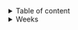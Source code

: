 
<details>

<summary> Table of content </summary>

- [Goal](#goal)
- [Week 1 : 06/01/25 - 10/01/25](#week-1--060125---100125)
  - [Document Information](#document-information)
  - [Objectives for the Week](#objectives-for-the-week)
  - [Progress Summary](#progress-summary)
  - [Challenges Encountered](#challenges-encountered)
  - [Key Goals for Next Week](#key-goals-for-next-week)
  - [Conclusion](#conclusion)
- [Week 2 : 13/01/25 - 17/01/25](#week-2--130125---170125)
  - [Document Information](#document-information-1)
  - [Objectives for the Week](#objectives-for-the-week-1)
  - [Progress Summary](#progress-summary-1)
  - [Challenges Encountered](#challenges-encountered-1)
  - [Key Goals for Next Week](#key-goals-for-next-week-1)
  - [Conclusion](#conclusion-1)
- [Week 3 : 20/01/25 - 24/01/25](#week-3--200125---240125)
  - [Document Information](#document-information-2)
  - [Objectives for the Week](#objectives-for-the-week-2)
  - [Progress Summary](#progress-summary-2)
  - [Challenges Encountered](#challenges-encountered-2)
  - [Key Goals for Next Week](#key-goals-for-next-week-2)
  - [Conclusion](#conclusion-2)
- [Week 4 : 27/01/2025 - 31/01/2025](#week-4--27012025---31012025)
  - [Document Information](#document-information-3)
  - [Objectives for the Week](#objectives-for-the-week-3)
  - [Progress Summary](#progress-summary-3)
  - [Challenges Encountered](#challenges-encountered-3)
  - [Key Goals for Next Week](#key-goals-for-next-week-3)
  - [Conclusion](#conclusion-3)
- [Week 5 : 03/02/2025 - 07/02/2025](#week-5--03022025---07022025)
  - [Document Information](#document-information-4)
  - [Objectives for the Week](#objectives-for-the-week-4)
  - [Progress Summary](#progress-summary-4)
  - [Challenges Encountered](#challenges-encountered-4)
  - [Key Goals for Next Week](#key-goals-for-next-week-4)
  - [Conclusion](#conclusion-4)


</details>


<details>

<summary> Weeks </summary>

# Goal
This document is a all of the weekly reports store in a single page in order to ensure it's accessibility.

<div align="center">

# Week 1 : 06/01/25 - 10/01/25


## Document Information

| Description    | Information   |
| -------------- | ------------- |
| Document Owner | Habi CAILLEAU |
| Creation Date  | 13/01/2025    |
| Last Update    | 13/01/2025    |

</div>

<br>

<div align="center">

## Objectives for the Week
</div>

- Kickstart project activities by organizing tasks and defining rules for collaboration.
  
- Begin initial research and technical exploration for pathfinding algorithms and graph data structures.

- Start drafting key documentation, including the project charter, technical specifications, and functional specifications.

- Establish coding conventions and quality assurance (QA) guidelines.

<br>

<div align="center">

## Progress Summary
</div>

- The project officially launched with team members aligned on roles and responsibilities.

- Initial technical exploration was conducted, including attempts with alternative languages. A switch to C++ and C was finalized for performance optimization 
and compliance with project constraints.

- Early design work for graph implementation began, with foundational progress on the graph library expected to be completed soon.

- QA research was concluded, and a preliminary Test Plan was initiated.
Documentation deliverables, including the functional specification, technical specification, and user manual, are in progress.


<br>

<div align="center">

## Challenges Encountered
</div>

- A change in programming language from Zig to C affected the timeline for technical specifications but did not significantly impact overall progress.

- Some challenges with CMake tooling were noted, requiring additional configuration and testing for quality assurance.

- Maintaining a balance between technical and functional content in the functional specification presented difficulties but is being actively addressed.

<br>

<div align="center">

## Key Goals for Next Week
</div>

- Complete the graph library implementation.

- Begin development of the Dijkstra pathfinding algorithm.

- Finalize the technical specification.

- Complete the Test Plan and implement GitHub Actions for CI/CD automation.

- Make substantial progress on the functional specification and user manual.

<br>

<div align="center">

## Conclusion
</div>

The project is off to a promising start with foundational research and development well underway. Addressing challenges early, particularly with technology choices and tooling configurations, has kept progress on track. Next week's focus on completing core technical components and refining documentation will be critical to maintaining momentum.


<br>

<div align="center">

# Week 2 : 13/01/25 - 17/01/25

## Document Information

| Description    | Information   |
| -------------- | ------------- |
| Document Owner | Habi CAILLEAU |
| Creation Date  | 20/01/2025    |
| Last Update    | 20/01/2025    |

</div>

<br>

<div align="center">

## Objectives for the Week
</div>

- Finish the graph library implementation.  
  
- Begin exploration and testing of the Dijkstra pathfinding algorithm.  
  
- Advance towards completion of the technical specification.  
  
- Develop and implement GitHub Actions for CI/CD automation.  
  
- Finalize the functional specification and continue to draft the user manual.  

<br>

<div align="center">

## Progress Summary
</div>

- **Graph Library**: Implementation completed, providing the foundation for pathfinding algorithms.  
  
- **Algorithm Exploration**: Initial steps for Dijkstra’s algorithm were taken, identifying key optimization areas.  
  
- **Technical Specification**: Near completion, requiring final review and minor adjustments.  
  
- **Test Plan and CI/CD**: GitHub Actions implemented, automating tests to streamline quality assurance.  
  
- **Functional Specification**: Mockups and key sections completed; user manual drafting is in progress.  
  
- **Data Checker Algorithm**: A new, more efficient and less energy-consuming approach was found and successfully integrated.  

<br>

<div align="center">

## Challenges Encountered
</div>

- Team availability was limited on Friday, slowing final code contributions and reviews.  

- Dijkstra’s algorithm presents complexity trade-offs; further tuning and evaluation will be needed next week.  
  
- Functional and technical specifications require thorough reviews to ensure completeness and accuracy.  

<br>

<div align="center">

## Key Goals for Next Week
</div>

- Complete and finalize the technical specification. 
  
- Identify and finalize the optimal algorithm for pathfinding.  
  
- Have the QA team review the functional specification.  
  
- Implement 80% of the planned test cases.  
  
- Finalize graph data structure integration and complete the implementation.  

<br>

<div align="center">

## Conclusion
</div>

The team made strong progress on key technical and documentation components despite minor availability setbacks. Efficient data checking methods and CI/CD automation have improved development quality. Focus next week will be on completing specifications and algorithm selection to maintain momentum.



<br>

<div align="center">




# Week 3 : 20/01/25 - 24/01/25  

## Document Information

| Description    | Information   |
| -------------- | ------------- |
| Document Owner | Habi CAILLEAU |
| Creation Date  | 27/01/2025    |
| Last Update    | 27/01/2025    |

</div>

<br>

<div align="center">

## Objectives for the Week
</div>

- Finalize the graph data structure implementation.  
  
- Identify and implement the optimal pathfinding algorithm.  
  
- Begin work on API backend and interface design.  
  
- Continue documentation efforts, including technical specifications and the user manual.  
  
- Address technical issues identified during reviews.  


<br>

<div align="center">

## Progress Summary
</div>

- **Algorithm Design**: The optimal pathfinding algorithm was identified and implemented.
    
- **Graph Data Structure**: Implementation completed and optimized for performance.  

- **API Backend**: Core API backend functionality was implemented, enabling progress on interface design.  

- **Documentation**: Updates were made to the ReadMe file and graph illustrations were created. The user manual and technical specifications advanced significantly.  

- **Technical Specification**: Progress continued, incorporating feedback from QA reviews.  


<br>

<div align="center">

## Challenges Encountered
</div>

- Integration between the API backend and web app components required additional coordination across team members.  

- Performance optimization of the graph data structure required extra effort but was successfully completed.  

- Documentation consistency and addressing review feedback on the technical specification took more time than expected.  


<br>

<div align="center">

## Key Goals for Next Week
</div>

- Finalize the technical specification.  

- Start code review and test suite development.  

- Focus on performance enhancements for critical components.  

- Complete all API-related tasks, including backend, implementation, and interface design.  


<br>

<div align="center">

## Conclusion
</div>

The team made significant progress in implementing core technical components and addressing documentation tasks. Key achievements include the completion of the graph data structure and API backend, as well as finalizing the algorithm design. Next week's focus on testing, API completion, and performance optimization will be pivotal for meeting project deadlines.



<br>

<div align="center">

# Week 4 : 27/01/2025 - 31/01/2025  

## Document Information

| Description    | Information   |
| -------------- | ------------- |
| Document Owner | Habi CAILLEAU |
| Creation Date  | 27/01/2025    |
| Last Update    | 31/01/2025    |

</div>

<br>

<div align="center">

## Objectives for the Week
</div>

- Finalize the technical specification and address all review feedback.  
 
- Progress with the implementation of the A* pathfinding algorithm.  

- Initiate comprehensive code reviews and testing activities.  

- Continue refining and updating the user manual documentation.

<br>

<div align="center">

## Progress Summary
</div>

- **Technical Specification:**  
  The technical specification was completed and finalized this week, incorporating necessary feedback from the review process.

- **A* Algorithm Implementation:**  
  Significant progress was made on implementing the A* pathfinding algorithm, with near-completion achieved and ongoing performance tuning.

- **Code Reviews and Testing:**  
  Code review processes have been initiated and initial tests conducted to validate recent changes.

- **User Manual Development:**  
  The user manual is actively being updated by the technical writer and project manager, ensuring documentation stays current with project progress.

<br>

<div align="center">

## Challenges Encountered
</div>

- Occasional team justified absences affected continuous progress in certain areas.  

- Sofware engineers struggled with reviewing the technical specification provided by the technical leader.  

- Quality assurance experienced issues with Boost library integration.  

- Technical leader faced delays with pull requess reviews due to time-spaced submissions and prolonged feedback from reviewers.  

- Coordinating feedback during code reviews and performance tuning required additional time.  

- Fine-tuning the A* algorithm for optimal performance necessitated iterative adjustments.

<br>

<div align="center">

## Key Goals for Next Week
</div>

- Achieve the targeted 1-second API response performance.  

- Finalize and complete the user manual documentation.  

- Develop and implement comprehensive unit tests and overall test suites.  

- Complete the full implementation of the A* algorithm.  

- Finalize all remaining API-related tasks, including backend integration and interface design.

- Close the project
<br>

<div align="center">

## Conclusion
</div>

The team made strong progress this week by finalizing the technical specification and advancing the A* algorithm implementation, while initiating thorough code reviews and testing. Despite challenges such as issues with Boost, difficulties in technical specification reviews, and delays in PR feedback, the overall direction remains positive. Next week’s focus will be on optimizing performance, completing testing, and finalizing API functionalities to ensure the project to meet the deadline.


<br>

<div align="center">

# Week 5 : 03/02/2025 - 07/02/2025  

## Document Information

| Description    | Information   |
| -------------- | ------------- |
| Document Owner | Habi CAILLEAU |
| Creation Date  | 10/02/2025    |
| Last Update    | 10/02/2025    |

</div>

<br>

<div align="center">

## Objectives for the Week
</div>

- Implement and refine the A* algorithm.  

- Review and test the project code.  

- Continue development and updates on the user manual documentation.  

- Finalize all aspects of the project as the week progressed.  

<br>

<div align="center">

## Progress Summary
</div>

- **Code Development and Unit Testing:**  
  The code was thoroughly reviewed, with unit tests implemented to ensure stability and quality.

- **A* Algorithm Implementation:**  
  Significant progress was made on the A* algorithm, with performance tuning and optimizations completed.

- **API and Backend Development:**  
  The API was refined, with a focus on improving performance and backend integration.

- **User Manual Documentation:**  
  The user manual was updated and refined to reflect the latest developments in the project.

- **Code Reviews and Pull Requests:**  
  The team focused on reviewing and correcting pull requests, ensuring that all changes were properly integrated.

- **Finalization of Project Tasks:**  
  All tasks related to coding, testing, and documentation were successfully completed.

- **Oral Presentation Preparation:**  
  The team began preparing for the oral presentation and consolidated all the work done throughout the week.

<br>

<div align="center">

## Challenges Encountered
</div>

- Some challenges were encountered in compiling the code, particularly on Windows.  

- Minor front-end issues required some corrections.

<br>

<div align="center">

## Key Goals for Next Week
</div>

- Finalize and rehearse the oral presentation.  
- Close the project.

<br>

<div align="center">

## Conclusion
</div>

The team made excellent progress this week, completing all tasks. The project is essentially complete. Next week’s focus will be on delivering the final oral presentation and successfully closing the project.


</details>